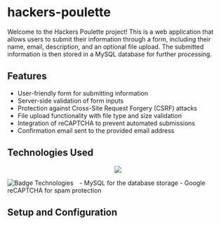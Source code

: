 # hackers-poulette

Welcome to the Hackers Poulette project! This is a web application that allows users to submit their information through a form, including their name, email, description, and an optional file upload. The submitted information is then stored in a MySQL database for further processing.

## Features

- User-friendly form for submitting information
- Server-side validation of form inputs
- Protection against Cross-Site Request Forgery (CSRF) attacks
- File upload functionality with file type and size validation
- Integration of reCAPTCHA to prevent automated submissions
- Confirmation email sent to the provided email address

## Technologies Used

<p align="center">
  <a href="https://skillicons.dev">
    <img src="https://skillicons.dev/icons?i=js,html,css,git,tailwind" />
  </a>
</p>
<img src="https://img.shields.io/badge/Technos-HMTL5_/_CSS3_/_tailwind_/_JS_/_Git-green?style=for-the-badge&logo=appveyor" alt="Badge Technologies" style="margin-right:10px;">
- MySQL for the database storage
- Google reCAPTCHA for spam protection

## Setup and Configuration
